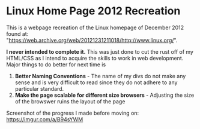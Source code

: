 # Linux Home Page 2012 Recreation
  This is a webpage recreation of the Linux homepage of December 2012 found at: "https://web.archive.org/web/20121231211018/http://www.linux.org/".


  <b>I never intended to complete it.</b> This was just done to cut the rust off of my HTML/CSS as I intend to acquire the skills to work in web development. Major things to do better for next time is 
  1) <b>Better Naming Conventions</b> - The name of my divs do not make any sense and is very difficult to read since they do not adhere to any particular standard.
  2) <b>Make the page scalable for different size browsers</b> - Adjusting the size of the browswer ruins the layout of the page

Screenshot of the progress I made before moving on: https://imgur.com/a/B94sYWM
